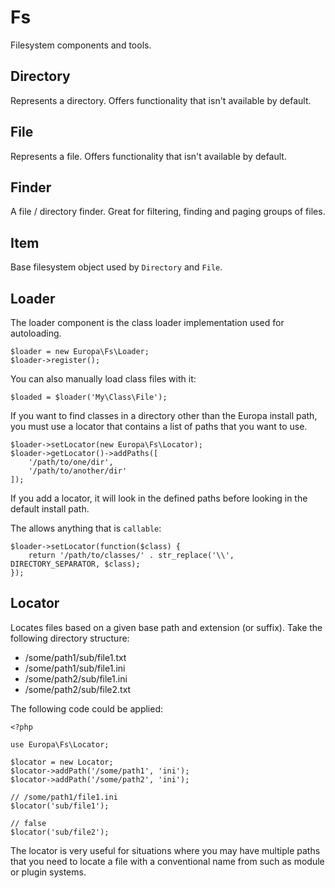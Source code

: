 Fs
==

Filesystem components and tools.

Directory
---------

Represents a directory. Offers functionality that isn't available by default.

File
----

Represents a file. Offers functionality that isn't available by default.

Finder
------

A file / directory finder. Great for filtering, finding and paging groups of files.

Item
----

Base filesystem object used by `Directory` and `File`.

Loader
------

The loader component is the class loader implementation used for autoloading.

    $loader = new Europa\Fs\Loader;
    $loader->register();

You can also manually load class files with it:

    $loaded = $loader('My\Class\File');

If you want to find classes in a directory other than the Europa install path, you must use a locator  that contains a list of paths that you want to use.

    $loader->setLocator(new Europa\Fs\Locator);
    $loader->getLocator()->addPaths([
        '/path/to/one/dir',
        '/path/to/another/dir'
    ]);

If you add a locator, it will look in the defined paths before looking in the default install path.

The allows anything that is `callable`:

    $loader->setLocator(function($class) {
        return '/path/to/classes/' . str_replace('\\', DIRECTORY_SEPARATOR, $class);
    });

Locator
-------

Locates files based on a given base path and extension (or suffix). Take the following directory structure:

- /some/path1/sub/file1.txt
- /some/path1/sub/file1.ini
- /some/path2/sub/file1.ini
- /some/path2/sub/file2.txt

The following code could be applied:

    <?php
    
    use Europa\Fs\Locator;
    
    $locator = new Locator;
    $locator->addPath('/some/path1', 'ini');
    $locator->addPath('/some/path2', 'ini');
    
    // /some/path1/file1.ini
    $locator('sub/file1');
    
    // false
    $locator('sub/file2');

The locator is very useful for situations where you may have multiple paths that you need to locate a file with a conventional name from such as module or plugin systems.
